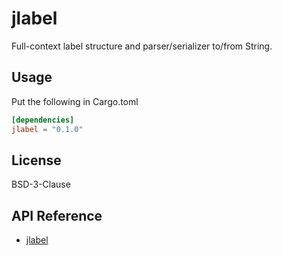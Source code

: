 # jlabel

Full-context label structure and parser/serializer to/from String.

## Usage

Put the following in Cargo.toml

```toml
[dependencies]
jlabel = "0.1.0"
```

## License

BSD-3-Clause

## API Reference

- [jlabel](https://docs.rs/jlabel)
